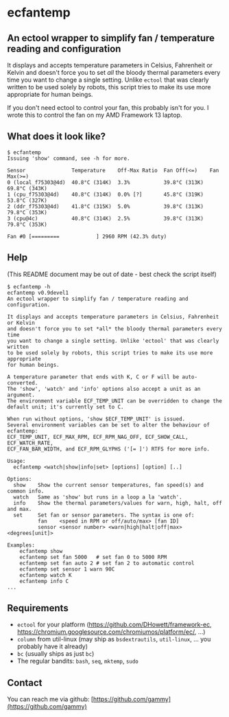 # ecfantemp

## An ectool wrapper to simplify fan / temperature reading and configuration

It displays and accepts temperature parameters in Celsius, Fahrenheit or Kelvin
and doesn't force you to set *all* the bloody thermal parameters every time
you want to change a single setting. Unlike `ectool` that was clearly written
to be used solely by robots, this script tries to make its use more appropriate
for human beings.

If you don't need ectool to control your fan, this probably isn't for you.
I wrote this to control the fan on my AMD Framework 13 laptop.

## What does it look like?

```
$ ecfantemp
Issuing 'show' command, see -h for more.

Sensor               Temperature    Off-Max Ratio  Fan Off(<=)    Fan Max(>=)
0 (local_f75303@4d)  40.8°C (314K)  3.3%           39.8°C (313K)  69.8°C (343K)
1 (cpu_f75303@4d)    40.8°C (314K)  0.0% [?]       45.8°C (319K)  53.8°C (327K)
2 (ddr_f75303@4d)    41.8°C (315K)  5.0%           39.8°C (313K)  79.8°C (353K)
3 (cpu@4c)           40.8°C (314K)  2.5%           39.8°C (313K)  79.8°C (353K)

Fan #0 [=========            ] 2960 RPM (42.3% duty)
```

## Help

(This README document may be out of date - best check the script itself)

```
$ ecfantemp -h
ecfantemp v0.9devel1
An ectool wrapper to simplify fan / temperature reading and configuration.

It displays and accepts temperature parameters in Celsius, Fahrenheit or Kelvin
and doesn't force you to set *all* the bloody thermal parameters every time
you want to change a single setting. Unlike 'ectool' that was clearly written
to be used solely by robots, this script tries to make its use more appropriate
for human beings.

A temperature parameter that ends with K, C or F will be auto-converted.
The 'show', 'watch' and 'info' options also accept a unit as an argument.
The environment variable ECF_TEMP_UNIT can be overridden to change the
default unit; it's currently set to C.

When run without options, 'show $ECF_TEMP_UNIT' is issued.
Several environment variables can be set to alter the behaviour of ecfantemp:
ECF_TEMP_UNIT, ECF_MAX_RPM, ECF_RPM_NAG_OFF, ECF_SHOW_CALL, ECF_WATCH_RATE,
ECF_FAN_BAR_WIDTH, and ECF_RPM_GLYPHS ('[= ]') RTFS for more info.

Usage:
  ecfantemp <watch|show|info|set> [options] [option] [..]

Options:
  show    Show the current sensor temperatures, fan speed(s) and common info.
  watch   Same as 'show' but runs in a loop a la 'watch'.
  info    Show the thermal parameters/values for warn, high, halt, off and max.
  set     Set fan or sensor parameters. The syntax is one of:
          fan    <speed in RPM or off/auto/max> [fan ID]
          sensor <sensor number> <warn|high|halt|off|max> <degrees[unit]>

Examples:
    ecfantemp show
    ecfantemp set fan 5000   # set fan 0 to 5000 RPM
    ecfantemp set fan auto 2 # set fan 2 to automatic control
    ecfantemp set sensor 1 warn 90C
    ecfantemp watch K
    ecfantemp info C
...
```

## Requirements
 * `ectool` for your platform (https://github.com/DHowett/framework-ec, https://chromium.googlesource.com/chromiumos/platform/ec/, ...)
 * `column` from util-linux (may ship as `bsdextrautils`, `util-linux`, ... you probably have it already)
 * `bc` (usually ships as just `bc`)
 * The regular bandits: `bash`, `seq`, `mktemp`, `sudo`

## Contact

You can reach me via github: [https://github.com/gammy](https://github.com/gammy)

